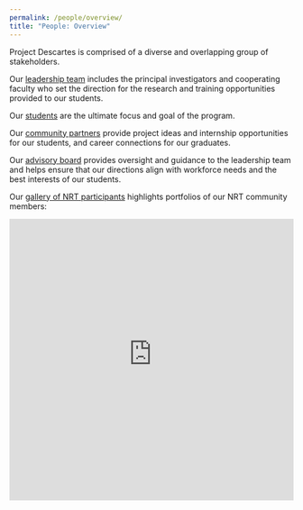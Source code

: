 ```yaml
---
permalink: /people/overview/
title: "People: Overview"
---
```


Project Descartes is comprised of a diverse and overlapping group of stakeholders. 

Our [leadership team](./leadership-team.md) includes the principal investigators and cooperating faculty who set the direction for the research and training opportunities provided to our students.

Our [students](./students.md) are the ultimate focus and goal of the program. 

Our [community partners](./community-partners.md) provide project ideas and internship opportunities for our students, and career connections for our graduates.

Our [advisory board](./advisory-board.md) provides oversight and guidance to the leadership team and helps ensure that our directions align with workforce needs and the best interests of our students. 

Our [gallery of NRT participants](http://descartes.manoa.hawaii.edu/nrt-portfolios/) highlights portfolios of our NRT community members:
<div class="container mt-4">
    <iframe src="https://descartes.manoa.hawaii.edu/nrt-portfolios/" style="width:100%; height:500px;" frameborder="0" allowfullscreen></iframe>
</div>